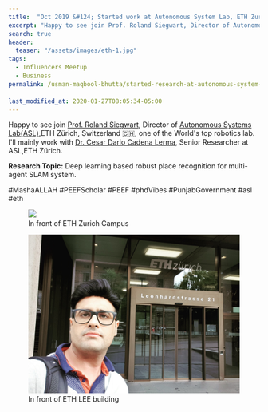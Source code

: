 ```yaml
---
title:  "Oct 2019 &#124; Started work at Autonomous System Lab, ETH Zurich, Switzerland "
excerpt: "Happy to see join Prof. Roland Siegwart, Director of Autonomous Systems Lab(ASL),ETH Zürich, Switzerland 🇨🇭, one of the World's top robotics lab. I'll mainly work with Dr. Cesar Dario Cadena Lerma, Senior Researcher at ASL,ETH Zürich"
search: true
header:
  teaser: "/assets/images/eth-1.jpg"
tags: 
  - Influencers Meetup
  - Business
permalink: /usman-maqbool-bhutta/started-research-at-autonomous-system-lab-eth-zurich

last_modified_at: 2020-01-27T08:05:34-05:00
---
```

Happy to see join [Prof. Roland Siegwart](https://asl.ethz.ch/the-lab.html), Director of [Autonomous Systems Lab(ASL)](https://asl.ethz.ch/),ETH Zürich, Switzerland 🇨🇭, one of the World's top robotics lab. I'll mainly work with [Dr. Cesar Dario Cadena Lerma](http://n.ethz.ch/~cesarc/), Senior Researcher at ASL,ETH Zürich.

**Research Topic:** Deep learning based robust place recognition for multi-agent SLAM system.

#MashaALLAH #PEEFScholar #PEEF #phdVibes #PunjabGovernment #asl #eth

<figure>
    <a href="/assets/images/eth-1.jpg"><img src="/assets/images/eth-1.jpg"></a>
    <figcaption>In front of ETH Zurich Campus</figcaption>
</figure>


<figure>
    <a href="/assets/images/eth-2.jpg"><img src="/assets/images/eth-2.jpg"></a>
    <figcaption>In front of ETH LEE building</figcaption>
</figure>